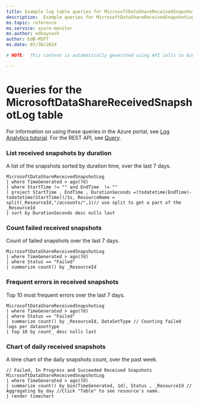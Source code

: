 ```yaml
---
title: Example log table queries for MicrosoftDataShareReceivedSnapshotLog
description:  Example queries for MicrosoftDataShareReceivedSnapshotLog log table
ms.topic: reference
ms.service: azure-monitor
ms.author: edbaynash
author: EdB-MSFT
ms.date: 07/30/2024

# NOTE:  This content is automatically generated using API calls to Azure. Any edits made on these files will be overwritten in the next run of the script. 

---
```


# Queries for the MicrosoftDataShareReceivedSnapshotLog table

For information on using these queries in the Azure portal, see [Log Analytics tutorial](/azure/azure-monitor/logs/log-analytics-tutorial). For the REST API, see [Query](/rest/api/loganalytics/query).


### List received snapshots by duration  


A list of the snapshots sorted by duration time, over the last 7 days.  

```query
MicrosoftDataShareReceivedSnapshotLog
| where TimeGenerated > ago(7d)  
| where StartTime != "" and EndTime  != ""
| project StartTime , EndTime , DurationSeconds =(todatetime(EndTime)-todatetime(StartTime))/1s, ResourceName = split(_ResourceId,"/accounts/",1)// use split to get a part of the _ResourceId  
| sort by DurationSeconds desc nulls last
```



### Count failed received snapshots  


Count of failed snapshots over the last 7 days.  

```query
MicrosoftDataShareReceivedSnapshotLog
| where TimeGenerated > ago(7d)  
| where Status == "Failed" 
| summarize count() by _ResourceId 
```



### Frequent errors in received snapshots  


Top 10 most frequent errors over the last 7 days.  

```query
MicrosoftDataShareReceivedSnapshotLog 
| where TimeGenerated > ago(7d)  
| where Status == "Failed" 
| summarize count() by _ResourceId, DataSetType // Counting failed logs per datasettype
| top 10 by count_ desc nulls last
```



### Chart of daily received snapshots  


A time chart of the daily snapshots count, over the past week.  

```query
// Failed, In Progress and Succeeded Received Snapshots
MicrosoftDataShareReceivedSnapshotLog 
| where TimeGenerated > ago(7d)  
| summarize count() by bin(TimeGenerated, 1d), Status , _ResourceId // Aggregating by day //Click "Table" to see resource's name.
| render timechart
```

